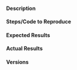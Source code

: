 <!-- Instructions For Filing a Bug: https://github.com/bmcfee/pyrubberband/blob/master/CONTRIBUTING.md#filing-bugs -->

#### Description
<!-- Example: Output length does not match expectation-->

#### Steps/Code to Reproduce
<!--
Example:
```
import pyrubberband

# Generate a random signal and time-stretch it
sr = 22050
y = np.random.randn(5 * sr)

y_stretch = pyrubberband.time_stretch(y, sr, rate=1.5)
```
If the code is too long, feel free to put it in a public gist and link
it in the issue: https://gist.github.com
-->

#### Expected Results
<!-- Example: duration should be 1.5 * 5 * 22050 -->

#### Actual Results
<!-- Please paste or specifically describe the actual output or traceback. -->

#### Versions
<!--
Please run the following snippet and paste the output below.
import platform; print(platform.platform())
import sys; print("Python", sys.version)
import numpy; print("NumPy", numpy.__version__)
import soundfile; print("SoundFile", soundfile.__version__)
-->


<!-- Thanks for contributing! -->
